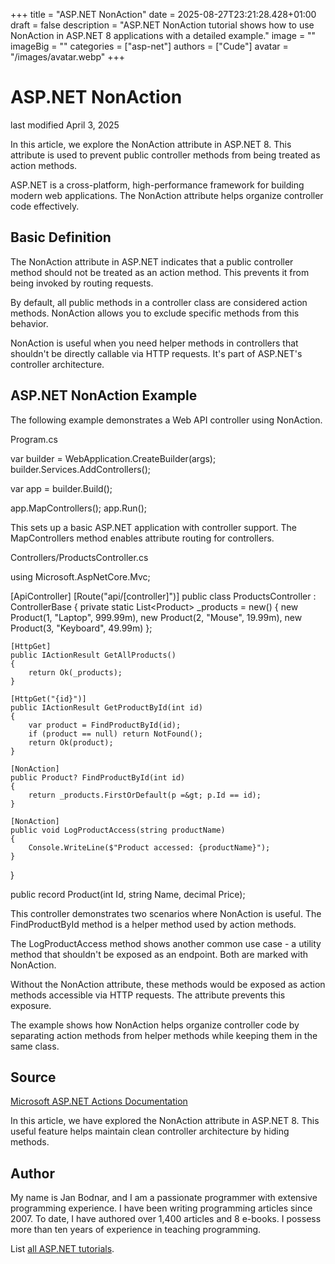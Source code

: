 +++
title = "ASP.NET NonAction"
date = 2025-08-27T23:21:28.428+01:00
draft = false
description = "ASP.NET NonAction tutorial shows how to use NonAction in ASP.NET 8 applications with a detailed example."
image = ""
imageBig = ""
categories = ["asp-net"]
authors = ["Cude"]
avatar = "/images/avatar.webp"
+++

# ASP.NET NonAction

last modified April 3, 2025

In this article, we explore the NonAction attribute in ASP.NET 8. This attribute
is used to prevent public controller methods from being treated as action methods.

ASP.NET is a cross-platform, high-performance framework for building modern web
applications. The NonAction attribute helps organize controller code effectively.

## Basic Definition

The NonAction attribute in ASP.NET indicates that a public controller method
should not be treated as an action method. This prevents it from being invoked
by routing requests.

By default, all public methods in a controller class are considered action
methods. NonAction allows you to exclude specific methods from this behavior.

NonAction is useful when you need helper methods in controllers that shouldn't
be directly callable via HTTP requests. It's part of ASP.NET's controller
architecture.

## ASP.NET NonAction Example

The following example demonstrates a Web API controller using NonAction.

Program.cs
  

var builder = WebApplication.CreateBuilder(args);
builder.Services.AddControllers();

var app = builder.Build();

app.MapControllers();
app.Run();

This sets up a basic ASP.NET application with controller support. The
MapControllers method enables attribute routing for controllers.

Controllers/ProductsController.cs
  

using Microsoft.AspNetCore.Mvc;

[ApiController]
[Route("api/[controller]")]
public class ProductsController : ControllerBase
{
    private static List&lt;Product&gt; _products = new()
    {
        new Product(1, "Laptop", 999.99m),
        new Product(2, "Mouse", 19.99m),
        new Product(3, "Keyboard", 49.99m)
    };

    [HttpGet]
    public IActionResult GetAllProducts()
    {
        return Ok(_products);
    }

    [HttpGet("{id}")]
    public IActionResult GetProductById(int id)
    {
        var product = FindProductById(id);
        if (product == null) return NotFound();
        return Ok(product);
    }

    [NonAction]
    public Product? FindProductById(int id)
    {
        return _products.FirstOrDefault(p =&gt; p.Id == id);
    }

    [NonAction]
    public void LogProductAccess(string productName)
    {
        Console.WriteLine($"Product accessed: {productName}");
    }
}

public record Product(int Id, string Name, decimal Price);

This controller demonstrates two scenarios where NonAction is useful. The
FindProductById method is a helper method used by action methods.

The LogProductAccess method shows another common use case - a
utility method that shouldn't be exposed as an endpoint. Both are marked with
NonAction.

Without the NonAction attribute, these methods would be exposed as action
methods accessible via HTTP requests. The attribute prevents this exposure.

The example shows how NonAction helps organize controller code by separating
action methods from helper methods while keeping them in the same class.

## Source

[Microsoft ASP.NET Actions Documentation](https://learn.microsoft.com/en-us/aspnet/core/mvc/controllers/actions?view=aspnetcore-8.0#nonaction-attribute)

In this article, we have explored the NonAction attribute in ASP.NET 8. This
useful feature helps maintain clean controller architecture by hiding methods.

## Author

My name is Jan Bodnar, and I am a passionate programmer with extensive
programming experience. I have been writing programming articles since 2007.
To date, I have authored over 1,400 articles and 8 e-books. I possess more
than ten years of experience in teaching programming.

List [all ASP.NET tutorials](/all/#asp-net).